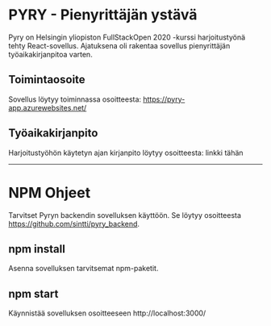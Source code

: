 # PYRY - Pienyrittäjän ystävä

Pyry on Helsingin yliopiston FullStackOpen 2020 -kurssi harjoitustyönä tehty React-sovellus. Ajatuksena oli rakentaa sovellus pienyrittäjän työaikakirjanpitoa varten.

## Toimintaosoite

Sovellus löytyy toiminnassa osoitteesta:
https://pyry-app.azurewebsites.net/

## Työaikakirjanpito

Harjoitustyöhön käytetyn ajan kirjanpito löytyy osoitteesta:
linkki tähän

_____________________________________________________________________

# NPM Ohjeet

Tarvitset Pyryn backendin sovelluksen käyttöön. Se löytyy osoitteesta https://github.com/sintti/pyry_backend.

## npm install

Asenna sovelluksen tarvitsemat npm-paketit.

## npm start

Käynnistää sovelluksen osoitteeseen http://localhost:3000/
